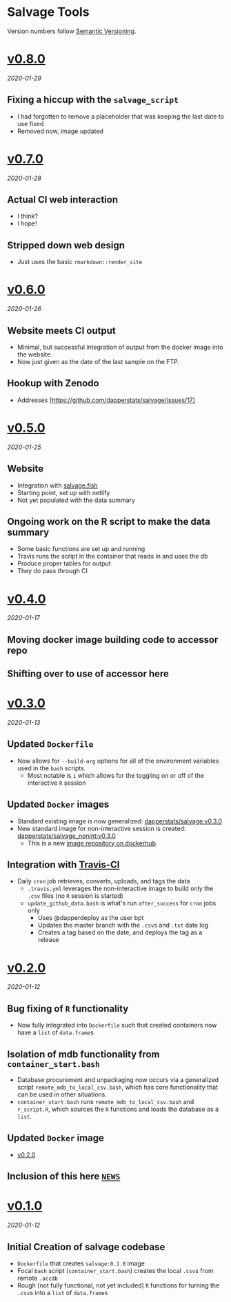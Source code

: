 # Salvage Tools

Version numbers follow [Semantic Versioning](https://semver.org/).


# [v0.8.0](https://github.com/dapperstats/salvage/releases/tag/v0.8.0) 
*2020-01-29*

## Fixing a hiccup with the `salvage_script`
* I had forgotten to remove a placeholder that was keeping the last date to use fixed
* Removed now, image updated

# [v0.7.0](https://github.com/dapperstats/salvage/releases/tag/v0.7.0) 
*2020-01-28*

## Actual CI web interaction
* I think?
* I hope!

## Stripped down web design
* Just uses the basic `rmarkdown::render_site`

# [v0.6.0](https://github.com/dapperstats/salvage/releases/tag/v0.6.0) 
*2020-01-26*

## Website meets CI output
* Minimal, but successful integration of output from the docker image into the website.
* Now just given as the date of the last sample on the FTP.

## Hookup with Zenodo
* Addresses [https://github.com/dapperstats/salvage/issues/17]

# [v0.5.0](https://github.com/dapperstats/salvage/releases/tag/v0.5.0) 
*2020-01-25*

## Website

* Integration with [salvage.fish](https://salvage.fish)
* Starting point, set up with netlify
* Not yet populated with the data summary

## Ongoing work on the R script to make the data summary

* Some basic functions are set up and running
* Travis runs the script in the container that reads in and uses the db
* Produce proper tables for output
* They do pass through CI

# [v0.4.0](https://github.com/dapperstats/salvage/releases/tag/v0.4.0) 
*2020-01-17*

## Moving docker image building code to accessor repo

## Shifting over to use of accessor here

# [v0.3.0](https://github.com/dapperstats/salvage/releases/tag/v0.3.0) 
*2020-01-13*

## Updated `Dockerfile`
* Now allows for `--build-arg` options for all of the environment variables used in the `bash` scripts.
  * Most notable is `i` which allows for the toggling on or off of the interactive `R` session

## Updated `Docker` images
* Standard existing image is now generalized: [dapperstats/salvage:v0.3.0](https://hub.docker.com/layers/dapperstats/salvage/0.3.0/images/sha256-3d68b02010770ebb5414851fffcd913b26a38c7c72a26217a8d491560e63a86b)
* New standard image for non-interactive session is created: [dapperstats/salvage_nonint:v0.3.0](https://hub.docker.com/layers/dapperstats/salvage_nonint/0.3.0/images/sha256-b4825ef5fd47e3e4e391e66050786b65ba18c8c4a8328acbf90464c809968698) 
  * This is a new [image repository on dockerhub](https://hub.docker.com/repository/docker/dapperstats/salvage_nonint)

## Integration with [Travis-CI](https://travis-ci.org/dapperstats/salvage)
* Daily `cron` job retrieves, converts, uploads, and tags the data
  * `.travis.yml` leverages the non-interactive image to build only the `.csv` files (no `R` session is started)
  * `update_github_data.bash` is what's run `after_success` for `cron` jobs only
    * Uses @dapperdeploy as the user bpt
    * Updates the master branch with the `.csv`s and `.txt` date log
    * Creates a tag based on the date, and deploys the tag as a release


# [v0.2.0](https://github.com/dapperstats/salvage/releases/tag/v0.2.0) 
*2020-01-12*

## Bug fixing of `R` functionality
* Now fully integrated into `Dockerfile` such that created containers now have a `list` of `data.frame`s

## Isolation of mdb functionality from `container_start.bash`
* Database procurement and unpackaging now occurs via a generalized script `remote_mdb_to_local_csv.bash`, which has core functionality that can be used in other situations.
* `container_start.bash` runs `remote_mdb_to_local_csv.bash` and `r_script.R`, which sources the `R` functions and loads the database as a `list`.

## Updated `Docker` image
* [v0.2.0](https://hub.docker.com/layers/dapperstats/salvage/0.2.0/images/sha256-224f226aa90eb94a6730c7e95f5f8013bc2c150258d090c0df6e97769a3ef044)

## Inclusion of this here [`NEWS`](https://github.com/dapperstats/salvage/blob/master/NEWS.md)

# [v0.1.0](https://github.com/dapperstats/salvage/releases/tag/v0.1.0) 
*2020-01-12*

## Initial Creation of salvage codebase
* `Dockerfile` that creates `salvage:0.1.0`  image
* Focal `bash` script (`container_start.bash`) creates the local  `.csv`s from remote `.accdb`
* Rough (not fully functional, not yet included) `R` functions for turning the `.csv`s into a `list` of `data.frame`s
